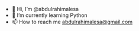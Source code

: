 - 👋 Hi, I’m @abdulrahimalesa
- 🌱 I’m currently learning Python
- 📫 How to reach me abdulrahimalesa@gmail.com
